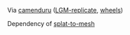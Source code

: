 Via [camenduru](https://github.com/camenduru) ([LGM-replicate](https://github.com/camenduru/LGM-replicate), [wheels](https://github.com/camenduru/wheels))

Dependency of [splat-to-mesh](https://huggingface.co/spaces/dylanebert/splat-to-mesh)
